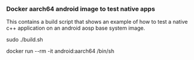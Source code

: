 ### Docker aarch64 android image to test native apps

This contains a build script that shows an example of how to test a native c++ application on an android aosp base system image.

sudo ./build.sh

docker run --rm -it android:aarch64 /bin/sh
